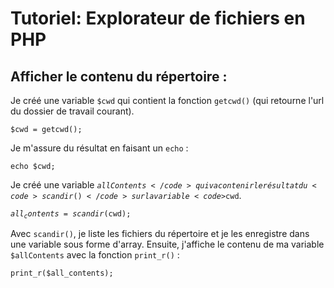 # Tutoriel: Explorateur de fichiers en PHP

## Afficher le contenu du répertoire :

Je créé une variable <code>$cwd</code> qui contient la fonction <code>getcwd()</code> (qui  retourne l'url du dossier de travail courant).

  <code>$cwd = getcwd();</code>

Je m'assure du résultat en faisant un <code>echo</code> :

  <code>echo $cwd;</code>

Je créé une variable <code>$allContents</code> qui va contenir le résultat du <code>scandir()</code> sur la variable <code>$cwd</code>.

  <code>$all_contents = scandir($cwd);</code>

Avec <code>scandir()</code>, je liste les fichiers du répertoire et je les enregistre dans une variable sous forme d'array. Ensuite, j'affiche le contenu de ma variable <code>$allContents</code> avec la fonction <code>print_r()</code> :

  <code>print_r($all_contents);</code>
